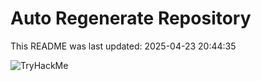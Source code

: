 # Auto Regenerate Repository

This README was last updated: 2025-04-23 20:44:35

 ![TryHackMe](https://tryhackme.com/badge/533634)